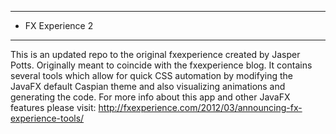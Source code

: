 **************************************************************
* FX Experience 2                                            
**************************************************************

This is an updated repo to the original fxexperience created by
Jasper Potts. Originally meant to coincide with the fxexperience 
blog.  It contains several tools which allow for quick CSS 
automation by modifying the JavaFX default Caspian theme and 
also visualizing animations and generating the code. 
For more info about this app and other JavaFX features please
visit: http://fxexperience.com/2012/03/announcing-fx-experience-tools/